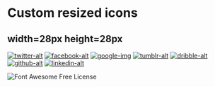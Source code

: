 # Custom resized icons
## width=28px height=28px
<!-- Please don't remove this -->
 <!-- icons -->
 [twitter-img]: https://athena-inc.github.io/members-pr/icons/twitter-brands.svg
 [facebook-img]: https://athena-inc.github.io/members-pr/icons/facebook-f-brands.svg
 [google-img]: https://athena-inc.github.io/members-pr/icons/google-plus-g-brands.svg
 [tumblr-img]: https://athena-inc.github.io/members-pr/icons/tumblr-brands.svg
 [dribble-img]: https://athena-inc.github.io/members-pr/icons/dribbble-brands.svg
 [github-img]: https://athena-inc.github.io/members-pr/icons/github-brands.svg
 [linkedin-img]: https://athena-inc.github.io/members-pr/icons/linkedin-in-brands.svg
<!-- Please don't remove this -->
  [![twitter-alt][twitter-img]](https://twitter.com/example)
  [![facebook-alt][facebook-img]](https://facebook.com/example)
  [![google-img][google-img]](https://plus.google.com/+Example)
  [![tumblr-alt][tumblr-img]](https://example.tumblr.com)
  [![dribble-alt][dribble-img]](https://dribbble.com/example)
  [![github-alt][github-img]](https://github.com/example)
  [![linkedin-alt][linkedin-img]](https://linkedin.com/in/example)
  
![Font Awesome Free License](https://fontawesome.com/license/free)
